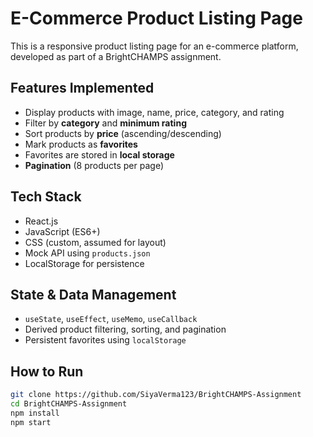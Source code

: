 # E-Commerce Product Listing Page

This is a responsive product listing page for an e-commerce platform, developed as part of a BrightCHAMPS assignment.

## Features Implemented
- Display products with image, name, price, category, and rating
- Filter by **category** and **minimum rating**
- Sort products by **price** (ascending/descending)
- Mark products as **favorites**
- Favorites are stored in **local storage**
- **Pagination** (8 products per page)

## Tech Stack
- React.js
- JavaScript (ES6+)
- CSS (custom, assumed for layout)
- Mock API using `products.json`
- LocalStorage for persistence

## State & Data Management
- `useState`, `useEffect`, `useMemo`, `useCallback`
- Derived product filtering, sorting, and pagination
- Persistent favorites using `localStorage`

## How to Run
```bash
git clone https://github.com/SiyaVerma123/BrightCHAMPS-Assignment
cd BrightCHAMPS-Assignment
npm install
npm start
